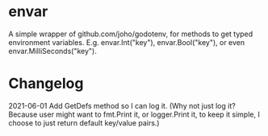 # envar
A simple wrapper of github.com/joho/godotenv, for methods to get typed environment variables.
E.g. envar.Int("key"), envar.Bool("key"), or even envar.MilliSeconds("key").

# Changelog
2021-06-01 Add GetDefs method so I can log it. (Why not just log it? Because user might want to fmt.Print it, or logger.Print it, to keep it simple, I choose to just return default key/value pairs.)
